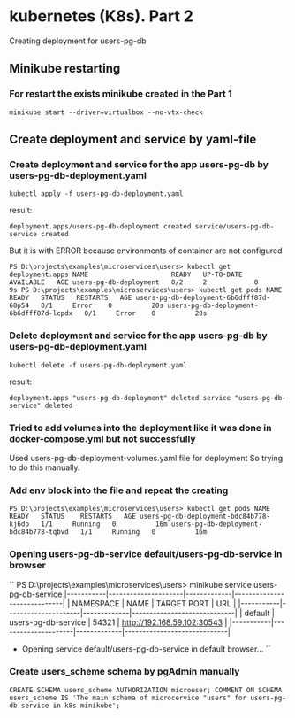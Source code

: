 # kubernetes (K8s). Part 2
Creating deployment for users-pg-db

## Minikube restarting
### For restart the exists minikube created in the Part 1
``
minikube start --driver=virtualbox --no-vtx-check
``

## Create deployment and service by yaml-file 
### Create deployment and service for the app users-pg-db by users-pg-db-deployment.yaml
``
kubectl apply -f users-pg-db-deployment.yaml
``

result:

``
deployment.apps/users-pg-db-deployment created
service/users-pg-db-service created
``

But it is with ERROR because environments of container are not configured

``
PS D:\projects\examples\microservices\users> kubectl get deployment.apps
NAME                     READY   UP-TO-DATE   AVAILABLE   AGE
users-pg-db-deployment   0/2     2            0           9s
PS D:\projects\examples\microservices\users> kubectl get pods
NAME                                      READY   STATUS   RESTARTS   AGE
users-pg-db-deployment-6b6dfff87d-68p54   0/1     Error    0          20s
users-pg-db-deployment-6b6dfff87d-lcpdx   0/1     Error    0          20s
``

### Delete deployment and service for the app users-pg-db by users-pg-db-deployment.yaml
``
kubectl delete -f users-pg-db-deployment.yaml
``

result:

``
deployment.apps "users-pg-db-deployment" deleted
service "users-pg-db-service" deleted
``

### Tried to add volumes into the deployment like it was done in docker-compose.yml but not successfully
Used users-pg-db-deployment-volumes.yaml file for deployment
So trying to do this manually.

### Add env block into the file and repeat the creating
``
PS D:\projects\examples\microservices\users> kubectl get pods
NAME                                     READY   STATUS    RESTARTS   AGE
users-pg-db-deployment-bdc84b778-kj6dp   1/1     Running   0          16m
users-pg-db-deployment-bdc84b778-tqbvd   1/1     Running   0          16m
``

### Opening users-pg-db-service default/users-pg-db-service in browser
``
PS D:\projects\examples\microservices\users> minikube service users-pg-db-service
|-----------|---------------------|-------------|-----------------------------|
| NAMESPACE |        NAME         | TARGET PORT |             URL             |
|-----------|---------------------|-------------|-----------------------------|
| default   | users-pg-db-service |       54321 | http://192.168.59.102:30543 |
|-----------|---------------------|-------------|-----------------------------|
* Opening service default/users-pg-db-service in default browser...
``

### Create users_scheme schema by pgAdmin manually
``
CREATE SCHEMA users_scheme
AUTHORIZATION microuser;
COMMENT ON SCHEMA users_scheme
IS 'The main schema of microcervice "users" for users-pg-db-service in k8s minikube';
``

